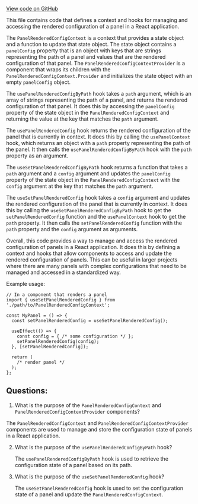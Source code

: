 [View code on GitHub](https://github.com/wandb/weave/weave-js/src/components/Panel2/PanelRenderedConfigContext.tsx)

This file contains code that defines a context and hooks for managing and accessing the rendered configuration of a panel in a React application. 

The `PanelRenderedConfigContext` is a context that provides a state object and a function to update that state object. The state object contains a `panelConfig` property that is an object with keys that are strings representing the path of a panel and values that are the rendered configuration of that panel. The `PanelRenderedConfigContextProvider` is a component that wraps its children with the `PanelRenderedConfigContext.Provider` and initializes the state object with an empty `panelConfig` object. 

The `usePanelRenderedConfigByPath` hook takes a `path` argument, which is an array of strings representing the path of a panel, and returns the rendered configuration of that panel. It does this by accessing the `panelConfig` property of the state object in the `PanelRenderedConfigContext` and returning the value at the key that matches the `path` argument. 

The `usePanelRenderedConfig` hook returns the rendered configuration of the panel that is currently in context. It does this by calling the `usePanelContext` hook, which returns an object with a `path` property representing the path of the panel. It then calls the `usePanelRenderedConfigByPath` hook with the `path` property as an argument. 

The `useSetPanelRenderedConfigByPath` hook returns a function that takes a `path` argument and a `config` argument and updates the `panelConfig` property of the state object in the `PanelRenderedConfigContext` with the `config` argument at the key that matches the `path` argument. 

The `useSetPanelRenderedConfig` hook takes a `config` argument and updates the rendered configuration of the panel that is currently in context. It does this by calling the `useSetPanelRenderedConfigByPath` hook to get the `setPanelRenderedConfig` function and the `usePanelContext` hook to get the `path` property. It then calls the `setPanelRenderedConfig` function with the `path` property and the `config` argument as arguments. 

Overall, this code provides a way to manage and access the rendered configuration of panels in a React application. It does this by defining a context and hooks that allow components to access and update the rendered configuration of panels. This can be useful in larger projects where there are many panels with complex configurations that need to be managed and accessed in a standardized way. 

Example usage:

```
// In a component that renders a panel
import { useSetPanelRenderedConfig } from './path/to/PanelRenderedConfigContext';

const MyPanel = () => {
  const setPanelRenderedConfig = useSetPanelRenderedConfig();

  useEffect(() => {
    const config = { /* some configuration */ };
    setPanelRenderedConfig(config);
  }, [setPanelRenderedConfig]);

  return (
    /* render panel */
  );
};
```
## Questions: 
 1. What is the purpose of the `PanelRenderedConfigContext` and `PanelRenderedConfigContextProvider` components?
   
   The `PanelRenderedConfigContext` and `PanelRenderedConfigContextProvider` components are used to manage and store the configuration state of panels in a React application.

2. What is the purpose of the `usePanelRenderedConfigByPath` hook?
   
   The `usePanelRenderedConfigByPath` hook is used to retrieve the configuration state of a panel based on its path.

3. What is the purpose of the `useSetPanelRenderedConfig` hook?
   
   The `useSetPanelRenderedConfig` hook is used to set the configuration state of a panel and update the `PanelRenderedConfigContext`.